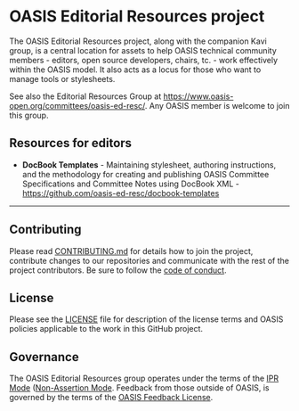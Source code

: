# OASIS Editorial Resources project

The OASIS Editorial Resources project, along with the companion Kavi group, is a central location for assets to help OASIS technical community members - editors, open source developers, chairs, tc. - work effectively within the OASIS model. It also acts as a locus for those who want to manage tools or stylesheets. 

See also the Editorial Resources Group at https://www.oasis-open.org/committees/oasis-ed-resc/. Any OASIS member is welcome to join this group. 

## Resources for editors

- __DocBook Templates__ - Maintaining stylesheet, authoring instructions, and the methodology for creating and publishing OASIS Committee Specifications and Committee Notes using DocBook XML - https://github.com/oasis-ed-resc/docbook-templates

----
## Contributing

Please read [CONTRIBUTING.md](CONTRIBUTING.md) for details how to join the project, contribute changes to our repositories and communicate with the rest of the project contributors. Be sure to follow the [code of conduct](CODE_OF_CONDUCT.md).

## License

Please see the [LICENSE](https://github.com/oasis-ed-resc/ed-resc-admin/blob/master/LICENSE.md) file for description of the license terms and OASIS policies applicable to the work in this GitHub project.

## Governance

The OASIS Editorial Resources group operates under the terms of the [IPR Mode](https://www.oasis-open.org/policies-guidelines/ipr#def-ipr-mode) ([Non-Assertion Mode](https://www.oasis-open.org/policies-guidelines/ipr#Non-Assertion-Mode). Feedback from those outside of OASIS, is governed by the terms of the [OASIS Feedback License](https://www.oasis-open.org/policies-guidelines/ipr#appendixa). 
